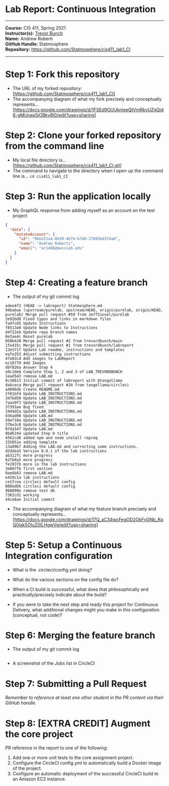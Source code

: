 # Lab Report: Continuous Integration
___
**Course:** CIS 411, Spring 2021  
**Instructor(s):** [Trevor Bunch](https://github.com/trevordbunch)  
**Name:** Andrew Roberti  
**GitHub Handle:** Statmosphere  
**Repository:** https://github.com/Statmosphere/cis411_lab1_CI
___

# Step 1: Fork this repository
- The URL of my forked repository: [https://github.com/Statmosphere/cis411_lab1_CI]
- The accompanying diagram of what my fork precisely and conceptually represents... [https://docs.google.com/drawings/d/1FSEd9GUUknieeQtVmRkvUZgQid8-gMUnep5iOBky8I0/edit?usp=sharing]

# Step 2: Clone your forked repository from the command line  
- My local file directory is... [https://github.com/Statmosphere/cis411_lab1_CI.git]
- The command to navigate to the directory when I open up the command line is... `cd cis411_lab1_CI`

# Step 3: Run the application locally
- My GraphQL response from adding myself as an account on the test project
``` json
{
  "data": {
    "mutateAccount": {
      "id": "9bb321a4-8b39-4674-b748-27095bd3f4a6",
      "name": "Andrew Roberti",
      "email": "ar1486@messiah.edu"
    }
  }
}
```

# Step 4: Creating a feature branch
- The output of my git commit log
```
adee4f2 (HEAD -> labreport) Statmosphere.md
94babae (upstream/purelab, upstream/HEAD, origin/purelab, origin/HEAD, purelab) Merge pull request #59 from JeffSinsel/purelab
2e92bd8 Fixed typos and links in markdown files
fa4fc85 Update Instructions
f8513e0 Update Node links to Instructions
d4f22eb Update repo branch names
0e3ae4c Reset purelab
050b420 Merge pull request #2 from trevordbunch/main
1fe415c Merge pull request #1 from trevordbunch/labreport
13e571f Update Lab readme, instructions and templates
eafe253 Adjust submitting instructions
47e83cd Add images to LabReport
ec18770 Add Images
dbf826a Answer Step 4
a9c1de6 Complete Step 1, 2 and 3 of LAB_TREVORDBUNCH
1ead543 remove LAB.md
8c38613 Initial commit of labreport with @tangollama
dabceca Merge pull request #24 from tangollama/circleci
a4096db Create README.md
2f01bf4 Update LAB_INSTRUCTIONS.md
347bd50 Update LAB_INSTRUCTIONS.md
7aaa9f3 Update LAB_INSTRUCTIONS.md
37393ae Bug fixed
1949d2a Update LAB_INSTRUCTIONS.md
d36ad90 Update LAB.md
59ef18a Update LAB_INSTRUCTIONS.md
37be3c8 Update LAB_INSTRUCTIONS.md
97da547 Update LAB.md
0bd6244 updated Step 0 title
4562cd8 added npm and node install repreq
255051e adding template
13a09b7 Adding the LAB.md and correcting some instructions.
d2ddea5 Version 0.0.1 of the lab isntructions
ab312fc more progress
62fb0a5 more progress
fe1937b more in the lab instructions
3e807fb first section
9ae6b83 remove LAB.md
e429c1a lab instructions
ce1fcea circleci default config
80bbdbb circleci default config
968099e remove test db
7362cd1 working
44ce6ae Initial commit
```
- The accompanying diagram of what my feature branch precisely and conceptually represents... [https://docs.google.com/drawings/d/17Q_aC34wcFegOD2OkFvGNb_KpQ0iak5OIuZ0ILHgwVg/edit?usp=sharing]

# Step 5: Setup a Continuous Integration configuration
- What is the .circleci/config.yml doing?  


- What do the various sections on the config file do?  
   

- When a CI build is successful, what does that philosophically and practically/precisely indicate about the build?  
   

- If you were to take the next step and ready this project for Continuous Delivery, what additional changes might you make in this configuration (conceptual, not code)?  
   

# Step 6: Merging the feature branch
* The output of my git commit log
```

```

* A screenshot of the _Jobs_ list in CircleCI


# Step 7: Submitting a Pull Request
_Remember to reference at least one other student in the PR content via their GitHub handle._



# Step 8: [EXTRA CREDIT] Augment the core project
PR reference in the report to one of the following:
1. Add one or more unit tests to the core assignment project. 
2. Configure the CircleCI config.yml to automatically build a Docker image of the project.
3. Configure an automatic deployment of the successful CircleCI build to an Amazon EC2 instance.
